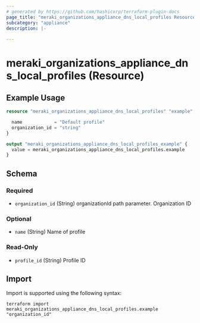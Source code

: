 ```yaml
---
# generated by https://github.com/hashicorp/terraform-plugin-docs
page_title: "meraki_organizations_appliance_dns_local_profiles Resource - terraform-provider-meraki"
subcategory: "appliance"
description: |-
  
---
```


# meraki_organizations_appliance_dns_local_profiles (Resource)



## Example Usage

```terraform
resource "meraki_organizations_appliance_dns_local_profiles" "example" {

  name            = "Default profile"
  organization_id = "string"
}

output "meraki_organizations_appliance_dns_local_profiles_example" {
  value = meraki_organizations_appliance_dns_local_profiles.example
}
```

<!-- schema generated by tfplugindocs -->
## Schema

### Required

- `organization_id` (String) organizationId path parameter. Organization ID

### Optional

- `name` (String) Name of profile

### Read-Only

- `profile_id` (String) Profile ID

## Import

Import is supported using the following syntax:

```shell
terraform import meraki_organizations_appliance_dns_local_profiles.example "organization_id"
```
